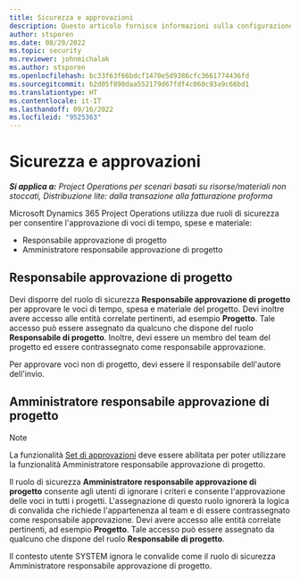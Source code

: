 ```yaml
---
title: Sicurezza e approvazioni
description: Questo articolo fornisce informazioni sulla configurazione della sicurezza per l'utilizzo delle approvazioni in Microsoft Dynamics 365 Project Operations.
author: stsporen
ms.date: 08/29/2022
ms.topic: security
ms.reviewer: johnmichalak
ms.author: stsporen
ms.openlocfilehash: bc33f63f66bdcf1470e5d9386cfc3661774436fd
ms.sourcegitcommit: b2d05f898daa552179d67fdf4c060c93a9c66bd1
ms.translationtype: HT
ms.contentlocale: it-IT
ms.lasthandoff: 09/16/2022
ms.locfileid: "9525363"
---
```

# <a name="security-and-approvals"></a>Sicurezza e approvazioni

_**Si applica a:** Project Operations per scenari basati su risorse/materiali non stoccati, Distribuzione lite: dalla transazione alla fatturazione proforma_

Microsoft Dynamics 365 Project Operations utilizza due ruoli di sicurezza per consentire l'approvazione di voci di tempo, spese e materiale:

- Responsabile approvazione di progetto
- Amministratore responsabile approvazione di progetto

## <a name="project-approver"></a>Responsabile approvazione di progetto

Devi disporre del ruolo di sicurezza **Responsabile approvazione di progetto** per approvare le voci di tempo, spesa e materiale del progetto. Devi inoltre avere accesso alle entità correlate pertinenti, ad esempio **Progetto**. Tale accesso può essere assegnato da qualcuno che dispone del ruolo **Responsabile di progetto**. Inoltre, devi essere un membro del team del progetto ed essere contrassegnato come responsabile approvazione.

Per approvare voci non di progetto, devi essere il responsabile dell'autore dell'invio.

## <a name="project-approver-admin"></a>Amministratore responsabile approvazione di progetto

> [!NOTE]
> La funzionalità [Set di approvazioni](approval-sets.md) deve essere abilitata per poter utilizzare la funzionalità Amministratore responsabile approvazione di progetto.

Il ruolo di sicurezza **Amministratore responsabile approvazione di progetto** consente agli utenti di ignorare i criteri e consente l'approvazione delle voci in tutti i progetti. L'assegnazione di questo ruolo ignorerà la logica di convalida che richiede l'appartenenza al team e di essere contrassegnato come responsabile approvazione. Devi avere accesso alle entità correlate pertinenti, ad esempio **Progetto**. Tale accesso può essere assegnato da qualcuno che dispone del ruolo **Responsabile di progetto**.

Il contesto utente SYSTEM ignora le convalide come il ruolo di sicurezza Amministratore responsabile approvazione di progetto.
